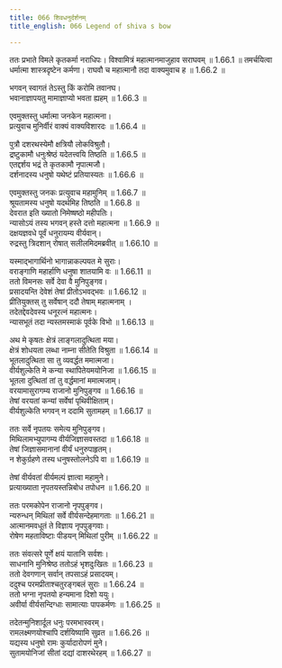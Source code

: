 ```yaml
---
title: 066 शिवधनुर्दर्शनम्
title_english: 066 Legend of shiva s bow

---
```

<div class="audioEmbed"  caption="श्रीराम-हरिसीताराममूर्ति-घनपाठिभ्यां वचनम्" src="https://archive.org/download/Ramayana-recitation-Sriram-harisItArAmamUrti-Ghanapaati-v2/Kanda_1/Kanda_1_BK-066-Shiva_Dhanur_Dharshanam.mp3"></div>
ततः प्रभाते विमले कृतकर्मा नराधिपः।  
विश्वामित्रं महात्मानमाजुहाव सराघवम् ॥ 1.66.1 ॥   
तमर्चयित्वा धर्मात्मा शास्त्रदृष्टेन कर्मणा।  
राघवौ च महात्मानौ तदा वाक्यमुवाच ह ॥ 1.66.2 ॥   

भगवन् स्वागतं तेऽस्तु किं करोमि तवानघ।  
भवानाज्ञापयतु मामाज्ञाप्यो भवता ह्यहम् ॥ 1.66.3 ॥   

एवमुक्तस्तु धर्मात्मा जनकेन महात्मना।  
प्रत्युवाच मुनिर्वीरं वाक्यं वाक्यविशारदः ॥ 1.66.4 ॥   

पुत्रौ दशरथस्येमौ क्षत्रियौ लोकविश्रुतौ।  
द्रष्टुकामौ धनुःश्रेष्ठं यदेतत्त्वयि तिष्ठति ॥ 1.66.5 ॥   
एतद्दर्शय भद्रं ते कृतकामौ नृपात्मजौ।  
दर्शनादस्य धनुषो यथेष्टं प्रतियास्यतः ॥ 1.66.6 ॥   

एवमुक्तस्तु जनकः प्रत्युवाच महामुनिम् ॥ 1.66.7 ॥   
श्रूयतामस्य धनुषो यदर्थमिह तिष्ठति ॥ 1.66.8 ॥   
देवरात इति ख्यातो निमेष्षष्ठो महीपतिः।  
न्यासोऽयं तस्य भगवन् हस्ते दत्तो महात्मना ॥ 1.66.9 ॥   
दक्षयज्ञवधे पूर्वं धनुरायम्य वीर्यवान्।  
रुद्रस्तु त्रिदशान् रोषात् सलीलमिदमब्रवीत् ॥ 1.66.10 ॥   

यस्माद्भागार्थिनो भागान्नाकल्पयत मे सुराः।  
वराङ्गाणि महार्हाणि धनुषा शातयामि वः ॥ 1.66.11 ॥   
ततो विमनसः सर्वे देवा वै मुनिपुङ्गव।  
प्रसादयन्ति देवेशं तेषां प्रीतोऽभवद्भवः ॥ 1.66.12 ॥   
प्रीतियुक्तस् तु सर्वेषान् ददौ तेषाम् महात्मनाम् ।  
तदेतद्देवदेवस्य धनूरत्नं महात्मनः।  
न्यासभूतं तदा न्यस्तमस्माकं पूर्वके विभो ॥ 1.66.13 ॥   

अथ मे कृषतः क्षेत्रं लाङ्गलादुत्थिता मया।  
क्षेत्रं शोधयता लब्धा नाम्ना सीतेति विश्रुता ॥ 1.66.14 ॥   
भूतलादुत्थिता सा तु व्यवर्द्धत ममात्मजा।  
वीर्यशुल्केति मे कन्या स्थापितेयमयोनिजा ॥ 1.66.15 ॥   
भूतला दुत्थितां तां तु वर्द्धमानां ममात्मजाम्।  
वरयामासुरागम्य राजानो मुनिपुङ्गव ॥ 1.66.16 ॥   
तेषां वरयतां कन्यां सर्वेषां पृथिवीक्षिताम्।  
वीर्यशुल्केति भगवन् न ददामि सुतामहम् ॥ 1.66.17 ॥   

ततः सर्वे नृपतयः समेत्य मुनिपुङ्गव।  
मिथिलामभ्युपागम्य वीर्यजिज्ञासवस्तदा ॥ 1.66.18 ॥   
तेषां जिज्ञासमानानां वीर्यं धनुरुपाहृतम्।  
न शेकुर्ग्रहणे तस्य धनुषस्तोलनेऽपि वा ॥ 1.66.19 ॥   

तेषां वीर्यवतां वीर्यमल्पं ज्ञात्वा महामुने।  
प्रत्याख्याता नृपतयस्तन्निबोध तपोधन ॥ 1.66.20 ॥   

ततः परमकोपेन राजानो नृपपुङ्गव।  
न्यरुन्धन् मिथिलां सर्वे वीर्यसन्देहमागताः ॥ 1.66.21 ॥   
आत्मानमवधूतं ते विज्ञाय नृपपुङ्गवाः।  
रोषेण महताविष्टाः पीडयन् मिथिलां पुरीम् ॥ 1.66.22 ॥   

ततः संवत्सरे पूर्णे क्षयं यातानि सर्वशः।  
साधनानि मुनिश्रेष्ठ ततोऽहं भृशदुःखितः ॥ 1.66.23 ॥   
ततो देवगणान् सर्वान् तपसाऽहं प्रसादयम्।  
ददुश्च परमप्रीताश्चतुरङ्गबलं सुराः ॥ 1.66.24 ॥   
ततो भग्ना नृपतयो हन्यमाना दिशो ययुः।  
अवीर्या वीर्यसन्दिग्धाः सामात्याः पापकर्मणः ॥ 1.66.25 ॥   

तदेतन्मुनिशार्दूल धनुः परमभास्वरम्।  
रामलक्ष्मणयोश्चापि दर्शयिष्यामि सुव्रत ॥ 1.66.26 ॥   
यद्यस्य धनुषो रामः कुर्यादारोपणं मुने।  
सुतामयोनिजां सीतां दद्यां दाशरथेरहम् ॥ 1.66.27 ॥   